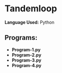 # Tandemloop
**Language Used:** Python

## Programs:
- **Program-1.py**
- **Program-2.py**
- **Program-3.py**
- **Program-4.py**

